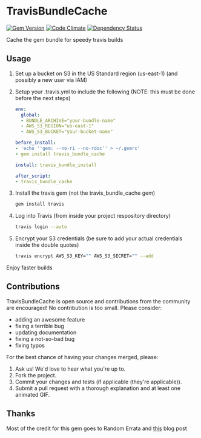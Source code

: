 # TravisBundleCache

[![Gem Version](https://badge.fury.io/rb/travis_bundle_cache.png)](http://badge.fury.io/rb/travis_bundle_cache)
[![Code Climate](https://codeclimate.com/github/collectiveidea/travis_bundle_cache.png)](https://codeclimate.com/github/collectiveidea/travis_bundle_cache)
[![Dependency Status](https://gemnasium.com/collectiveidea/travis_bundle_cache.png)](https://gemnasium.com/collectiveidea/travis_bundle_cache)

Cache the gem bundle for speedy travis builds

## Usage

1. Set up a bucket on S3 in the US Standard region (us-east-1) (and possibly a new user via IAM)

2. Setup your .travis.yml to include the following (NOTE: this must be done before the next steps)

    ```yaml
    env:
      global:
      - BUNDLE_ARCHIVE="your-bundle-name"
      - AWS_S3_REGION="us-east-1"
      - AWS_S3_BUCKET="your-bucket-name"

    before_install:
    - 'echo ''gem: --no-ri --no-rdoc'' > ~/.gemrc'
    - gem install travis_bundle_cache

    install: travis_bundle_install

    after_script:
    - travis_bundle_cache
    ```

3. Install the travis gem (not the travis_bundle_cache gem)

    ```bash
    gem install travis
    ```

4. Log into Travis (from inside your project respository directory)

    ```bash
    travis login --auto
    ```

5. Encrypt your S3 credentials (be sure to add your actual credentials inside the double quotes)

    ```bash
    travis encrypt AWS_S3_KEY="" AWS_S3_SECRET="" --add
    ```

Enjoy faster builds

## Contributions

TravisBundleCache is open source and contributions from the community are encouraged! No contribution is too small. Please consider:

* adding an awesome feature
* fixing a terrible bug
* updating documentation
* fixing a not-so-bad bug
* fixing typos

For the best chance of having your changes merged, please:

1. Ask us! We'd love to hear what you're up to.
2. Fork the project.
3. Commit your changes and tests (if applicable (they're applicable)).
4. Submit a pull request with a thorough explanation and at least one animated GIF.

## Thanks

Most of the credit for this gem goes to Random Errata and [this](http://randomerrata.com/post/45827813818/travis-s3) blog post
